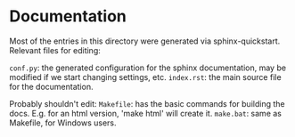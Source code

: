 Documentation
=============

Most of the entries in this directory were generated via sphinx-quickstart. Relevant files for editing:

`conf.py`: the generated configuration for the sphinx documentation, may be modified if we start changing settings, etc.
`index.rst`: the main source file for the documentation.

Probably shouldn't edit:
`Makefile`: has the basic commands for building the docs. E.g. for an html version, 'make html' will create it.
`make.bat`: same as Makefile, for Windows users.

